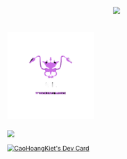 <p align="center">
 <img width="200px" src="https://media4.giphy.com/media/eLw1b6BOoLoQJNy6PJ/giphy.gif"> 
 <h1>
   <img width="200px" src="CHK-logo.png"> 
 </h1>
 <img width="200px" src="https://media4.giphy.com/media/eLw1b6BOoLoQJNy6PJ/giphy.gif"> 
</p>
<a href="https://app.daily.dev/kietcaohoang"><img src="https://api.daily.dev/devcards/deede1ea79544dcabd8053c94fde5bca.png?r=mua" width="400" alt="CaoHoangKiet's Dev Card"/></a>
